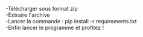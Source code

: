 -Télécharger sous format zip  
-Extraire l'archive  
-Lancer la commande : pip install -r requirements.txt  
-Enfin lancer le programme et profitez !  
